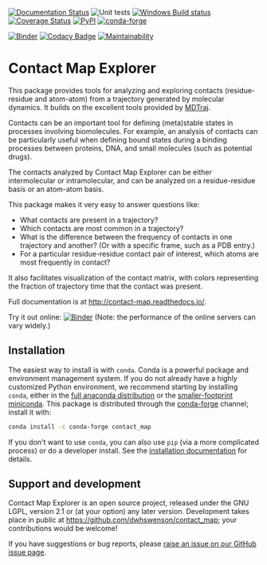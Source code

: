 [![Documentation Status](https://readthedocs.org/projects/contact-map/badge/?version=latest)](http://contact-map.readthedocs.io/en/latest/?badge=latest)
![Unit tests](https://github.com/dwhswenson/contact_map/workflows/Unit%20tests/badge.svg)
[![Windows Build status](https://ci.appveyor.com/api/projects/status/em3fo96sjrg2vmcc/branch/master?svg=true)](https://ci.appveyor.com/project/dwhswenson/contact-map/branch/master)
[![Coverage Status](https://coveralls.io/repos/github/dwhswenson/contact_map/badge.svg?branch=master)](https://coveralls.io/github/dwhswenson/contact_map?branch=master)
[![PyPI](https://img.shields.io/pypi/v/contact-map.svg)](https://pypi.python.org/pypi/contact-map/)
[![conda-forge](https://img.shields.io/conda/v/conda-forge/contact_map.svg)](https://github.com/conda-forge/contact_map-feedstock)

[![Binder](https://mybinder.org/badge_logo.svg)](https://mybinder.org/v2/gh/dwhswenson/contact_map/master)
[![Codacy Badge](https://api.codacy.com/project/badge/Grade/f7f3cf53698e4655ac8895f13fa5dea6)](https://www.codacy.com/app/dwhswenson/contact_map?utm_source=github.com&amp;utm_medium=referral&amp;utm_content=dwhswenson/contact_map&amp;utm_campaign=Badge_Grade)
[![Maintainability](https://api.codeclimate.com/v1/badges/84768756d594176d8da6/maintainability)](https://codeclimate.com/github/dwhswenson/contact_map/maintainability)
# Contact Map Explorer

This package provides tools for analyzing and exploring contacts
(residue-residue and atom-atom) from a trajectory generated by molecular
dynamics. It builds on the excellent tools provided by
[MDTraj](http://mdtraj.org).

Contacts can be an important tool for defining (meta)stable states in
processes involving biomolecules. For example, an analysis of contacts can
be particularly useful when defining bound states during a binding processes
between proteins, DNA, and small molecules (such as potential drugs).

The contacts analyzed by Contact Map Explorer can be either intermolecular or
intramolecular, and can be analyzed on a residue-residue basis or an atom-atom
basis.

This package makes it very easy to answer questions like:

* What contacts are present in a trajectory?
* Which contacts are most common in a trajectory?
* What is the difference between the frequency of contacts in one trajectory
  and another?  (Or with a specific frame, such as a PDB entry.)
* For a particular residue-residue contact pair of interest, which atoms are
  most frequently in contact?

It also facilitates visualization of the contact matrix, with colors
representing the fraction of trajectory time that the contact was present.

Full documentation is at http://contact-map.readthedocs.io/.

Try it out online: [![Binder](https://mybinder.org/badge_logo.svg)](https://mybinder.org/v2/gh/dwhswenson/contact_map/master?filepath=%2Fexamples) (Note: the performance of the online servers can vary widely.)

## Installation

The easiest way to install is with `conda`. Conda is a powerful package and
environment management system. If you do not already have a highly
customized Python environment, we recommend starting by installing `conda`,
either in the [full anaconda
distribution](https://www.anaconda.com/download/) or the [smaller-footprint
miniconda](https://conda.io/miniconda.html). This package is distributed
through the [conda-forge](http://conda-forge.org) channel; install it with:

```bash
conda install -c conda-forge contact_map
```

If you don't want to use `conda`, you can also use `pip` (via a more
complicated process) or do a developer install. See the [installation
documentation](http://contact-map.readthedocs.io/en/latest/installing.html)
for details.

## Support and development

Contact Map Explorer is an open source project, released under the GNU LGPL,
version 2.1 or (at your option) any later version. Development takes place
in public at https://github.com/dwhswenson/contact_map; your contributions
would be welcome!

If you have suggestions or bug reports, please [raise an issue on our GitHub
issue page](https://github.com/dwhswenson/contact_map/issues).
